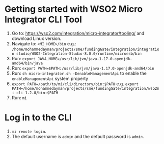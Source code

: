 # Getting started with WSO2 Micro Integrator CLI Tool

1) Go to: https://wso2.com/integration/micro-integrator/tooling/ and download Linux version.
2) Navigate to: `<MI_HOME>/bin` e.g.: `/home/mohammedayman/projects/sme/fundingGate/integration/integration studio/WSO2-Integration-Studio-8.0.0/runtime/microesb/bin`
3) Run: `export JAVA_HOME=/usr/lib/jvm/java-1.17.0-openjdk-amd64/bin/java`
4) Run: `export PATH=$PATH:/usr/lib/jvm/java-1.17.0-openjdk-amd64/bin`
5) Run: `sh micro-integrator.sh -DenableManagementApi` to enable the `enableManagementApi` system property
6) `export PATH=/path/to/mi/cli/directory/bin:$PATH` e.g. `export PATH=/home/mohammedayman/projects/sme/fundingGate/integration/wso2mi-cli-1.2.0/bin:$PATH`
7) Run: `mi`

# Log in to the CLI

1) `mi remote login`.
2) The default username is `admin` and the default password is `admin`.


